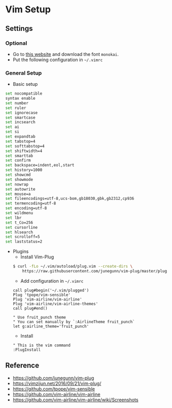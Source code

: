 # Vim Setup

## Settings

### Optional
- Go to [this website](https://github.com/sickill/vim-monokai) and download the font `monokai`.
- Put the following configuration in `~/.vimrc`

### General Setup
- Basic setup
```bash
set nocompatible
syntax enable
set number
set ruler
set ignorecase
set smartcase
set incsearch
set ai
set si
set expandtab
set tabstop=4
set softtabstop=4
set shiftwidth=4
set smarttab
set confirm
set backspace=indent,eol,start
set history=1000
set showcmd
set showmode
set nowrap
set autowrite
set mouse=a
set fileencodings=utf-8,ucs-bom,gb18030,gbk,gb2312,cp936
set termencoding=utf-8
set encoding=utf-8
set wildmenu
set lbr
set t_Co=256
set cursorline
set hlsearch
set scrolloff=5
set laststatus=2
```
- Plugins
    - Install Vim-Plug
    ```bash
    $ curl -fLo ~/.vim/autoload/plug.vim --create-dirs \
        https://raw.githubusercontent.com/junegunn/vim-plug/master/plug.vim
    ```
    - Add configuration in `~/.vimrc`
    ```vim
    call plug#begin('~/.vim/plugged')
    Plug 'tpope/vim-sensible'
    Plug 'vim-airline/vim-airline'
    Plug 'vim-airline/vim-airline-themes'
    call plug#end()

    " Use fruit_punch theme
    " You can set manually by `:AirlineTheme fruit_punch`
    let g:airline_theme='fruit_punch'
    ```
    - Install
    ```vim
    " This is the vim command
    :PlugInstall
    ```

## Reference
- https://github.com/junegunn/vim-plug
- https://vimzijun.net/2016/09/21/vim-plug/
- https://github.com/tpope/vim-sensible
- https://github.com/vim-airline/vim-airline
- https://github.com/vim-airline/vim-airline/wiki/Screenshots